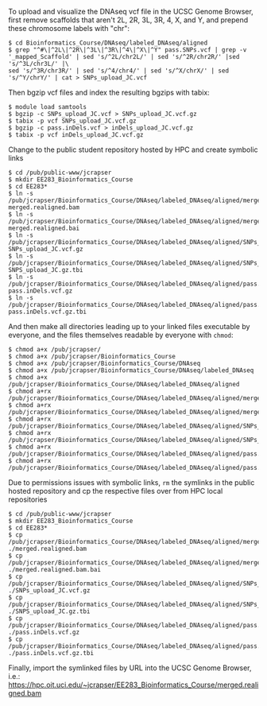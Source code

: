 To upload and visualize the DNAseq vcf file in the UCSC Genome Browser, first remove scaffolds that aren't 2L, 2R, 3L, 3R, 4, X, and Y, and prepend these chromosome labels with "chr":
```
$ cd Bioinformatics_Course/DNAseq/labeled_DNAseq/aligned
$ grep "^#\|^2L\|^2R\|^3L\|^3R\|^4\|^X\|^Y" pass.SNPs.vcf | grep -v '_mapped_Scaffold' | sed 's/^2L/chr2L/' | sed 's/^2R/chr2R/' |sed 's/^3L/chr3L/' |\
sed 's/^3R/chr3R/' | sed 's/^4/chr4/' | sed 's/^X/chrX/' | sed 's/^Y/chrY/' | cat > SNPs_upload_JC.vcf
```

Then bgzip vcf files and index the resulting bgzips with tabix:
```
$ module load samtools
$ bgzip -c SNPs_upload_JC.vcf > SNPs_upload_JC.vcf.gz
$ tabix -p vcf SNPs_upload_JC.vcf.gz
$ bgzip -c pass.inDels.vcf > inDels_upload_JC.vcf.gz
$ tabix -p vcf inDels_upload_JC.vcf.gz
```

Change to the public student repository hosted by HPC and create symbolic links
```
$ cd /pub/public-www/jcrapser
$ mkdir EE283_Bioinformatics_Course
$ cd EE283*
$ ln -s /pub/jcrapser/Bioinformatics_Course/DNAseq/labeled_DNAseq/aligned/merged.realigned.bam merged.realigned.bam
$ ln -s /pub/jcrapser/Bioinformatics_Course/DNAseq/labeled_DNAseq/aligned/merged.realigned.bai merged.realigned.bai
$ ln -s /pub/jcrapser/Bioinformatics_Course/DNAseq/labeled_DNAseq/aligned/SNPs_upload_JC.vcf.gz SNPs_upload_JC.vcf.gz
$ ln -s /pub/jcrapser/Bioinformatics_Course/DNAseq/labeled_DNAseq/aligned/SNPs_upload_JC.vcf.gz.tbi SNPS_upload_JC.gz.tbi
$ ln -s /pub/jcrapser/Bioinformatics_Course/DNAseq/labeled_DNAseq/aligned/pass.inDels.vcf.gz pass.inDels.vcf.gz
$ ln -s /pub/jcrapser/Bioinformatics_Course/DNAseq/labeled_DNAseq/aligned/pass.inDels.vcf.gz.tbi pass.inDels.vcf.gz.tbi
```

And then make all directories leading up to your linked files executable by everyone, and the files themselves
readable by everyone with ```chmod```:
```
$ chmod a+x /pub/jcrapser/
$ chmod a+x /pub/jcrapser/Bioinformatics_Course
$ chmod a+x /pub/jcrapser/Bioinformatics_Course/DNAseq
$ chmod a+x /pub/jcrapser/Bioinformatics_Course/DNAseq/labeled_DNAseq
$ chmod a+x /pub/jcrapser/Bioinformatics_Course/DNAseq/labeled_DNAseq/aligned
$ chmod a+rx /pub/jcrapser/Bioinformatics_Course/DNAseq/labeled_DNAseq/aligned/merged.realigned.bam
$ chmod a+rx /pub/jcrapser/Bioinformatics_Course/DNAseq/labeled_DNAseq/aligned/merged.realigned.bai
$ chmod a+rx /pub/jcrapser/Bioinformatics_Course/DNAseq/labeled_DNAseq/aligned/SNPs_upload_JC.vcf.gz
$ chmod a+rx /pub/jcrapser/Bioinformatics_Course/DNAseq/labeled_DNAseq/aligned/SNPs_upload_JC.vcf.gz.tbi
$ chmod a+rx /pub/jcrapser/Bioinformatics_Course/DNAseq/labeled_DNAseq/aligned/pass.inDels.vcf.gz
$ chmod a+rx /pub/jcrapser/Bioinformatics_Course/DNAseq/labeled_DNAseq/aligned/pass.inDels.vcf.gz.tbi
```

Due to permissions issues with symbolic links, ```rm``` the symlinks in the public hosted repository and cp the respective files over from HPC local repositories
```
$ cd /pub/public-www/jcrapser
$ mkdir EE283_Bioinformatics_Course
$ cd EE283*
$ cp /pub/jcrapser/Bioinformatics_Course/DNAseq/labeled_DNAseq/aligned/merged.realigned.bam ./merged.realigned.bam
$ cp /pub/jcrapser/Bioinformatics_Course/DNAseq/labeled_DNAseq/aligned/merged.realigned.bai ./merged.realigned.bam.bai
$ cp /pub/jcrapser/Bioinformatics_Course/DNAseq/labeled_DNAseq/aligned/SNPs_upload_JC.vcf.gz ./SNPs_upload_JC.vcf.gz
$ cp /pub/jcrapser/Bioinformatics_Course/DNAseq/labeled_DNAseq/aligned/SNPs_upload_JC.vcf.gz.tbi ./SNPS_upload_JC.gz.tbi
$ cp /pub/jcrapser/Bioinformatics_Course/DNAseq/labeled_DNAseq/aligned/pass.inDels.vcf.gz ./pass.inDels.vcf.gz
$ cp /pub/jcrapser/Bioinformatics_Course/DNAseq/labeled_DNAseq/aligned/pass.inDels.vcf.gz.tbi ./pass.inDels.vcf.gz.tbi
```

Finally, import the symlinked files by URL into the UCSC Genome Browser, i.e.:
https://hpc.oit.uci.edu/~jcrapser/EE283_Bioinformatics_Course/merged.realigned.bam

